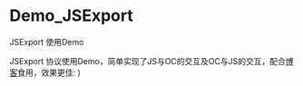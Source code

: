 # Demo_JSExport
JSExport 使用Demo

JSExport 协议使用Demo，简单实现了JS与OC的交互及OC与JS的交互，配合[博客](http://www.jianshu.com/p/3f5dc8042dfc)食用，效果更佳: )


